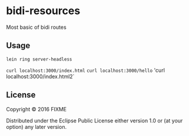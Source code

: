 # bidi-resources

Most basic of bidi routes

## Usage

`lein ring server-headless`

`curl localhost:3000/index.html`
`curl localhost:3000/hello`
'curl localhost:3000/index.html2`

## License

Copyright © 2016 FIXME

Distributed under the Eclipse Public License either version 1.0 or (at
your option) any later version.
